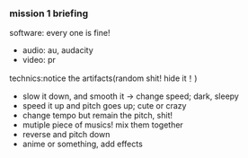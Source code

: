 ### mission 1 briefing

software: every one is fine!
- audio: au, audacity
- video: pr

technics:notice the artifacts(random shit! hide it！)
- slow it down, and smooth it -> change speed; dark, sleepy
- speed it up and pitch goes up; cute or crazy
- change tempo but remain the pitch, shit!
- mutiple piece of musics! mix them together
- reverse and pitch down
- anime or something, add effects
